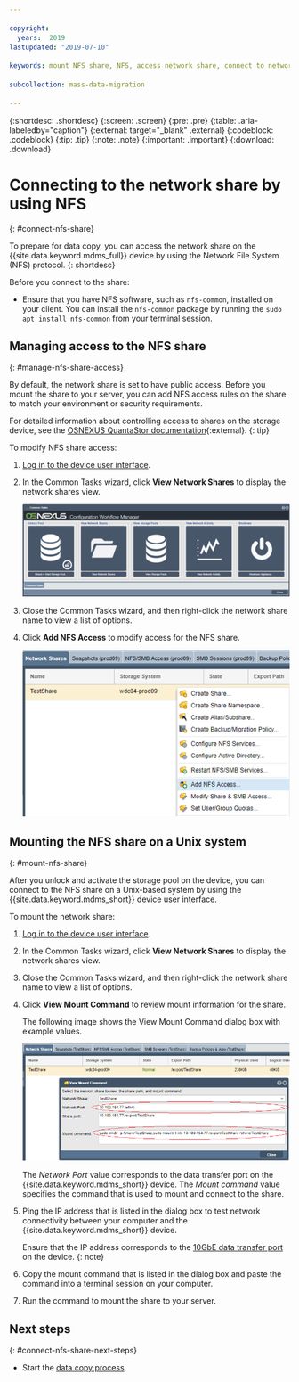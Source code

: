 ```yaml
---

copyright:
  years:  2019
lastupdated: "2019-07-10"

keywords: mount NFS share, NFS, access network share, connect to network share

subcollection: mass-data-migration

---
```


{:shortdesc: .shortdesc}
{:screen: .screen}
{:pre: .pre}
{:table: .aria-labeledby="caption"}
{:external: target="_blank" .external}
{:codeblock: .codeblock}
{:tip: .tip}
{:note: .note}
{:important: .important}
{:download: .download}

# Connecting to the network share by using NFS
{: #connect-nfs-share}

To prepare for data copy, you can access the network share on the {{site.data.keyword.mdms_full}} device by using the Network File System (NFS) protocol.
{: shortdesc}

Before you connect to the share:

- Ensure that you have NFS software, such as `nfs-common`, installed on your client. You can install the `nfs-common` package by running the `sudo apt install nfs-common` from your terminal session.

## Managing access to the NFS share
{: #manage-nfs-share-access}

By default, the network share is set to have public access. Before you mount the share to your server, you can add NFS access rules on the share to match your environment or security requirements. 

For detailed information about controlling access to shares on the storage device, see the [OSNEXUS QuantaStor documentation](https://wiki.osnexus.com/index.php?title=Network_Shares){:external}.
{: tip}

To modify NFS share access:

1. [Log in to the device user interface](/docs/infrastructure/mass-data-migration?topic=mass-data-migration-access-ui#log-in-ui).
2. In the Common Tasks wizard, click **View Network Shares** to display the network shares view.

   ![Workflow icons](images/workflow.png)
3. Close the Common Tasks wizard, and then right-click the network share name to view a list of options. 
4. Click **Add NFS Access** to modify access for the NFS share.

    ![Modify access for the NFS share](images/add-nfs-access.png)

## Mounting the NFS share on a Unix system
{: #mount-nfs-share}

After you unlock and activate the storage pool on the device, you can connect to the NFS share on a Unix-based system by using the {{site.data.keyword.mdms_short}} device user interface.

To mount the network share: 

1. [Log in to the device user interface](/docs/infrastructure/mass-data-migration?topic=mass-data-migration-access-ui#log-in-ui).
2. In the Common Tasks wizard, click **View Network Shares** to display the network shares view.
3. Close the Common Tasks wizard, and then right-click the network share name to view a list of options. 
4. Click **View Mount Command** to review mount information for the share.

    The following image shows the View Mount Command dialog box with example values.

    ![Mounting the share](images/mount-command.png)

    The _Network Port_ value corresponds to the data transfer port on the {{site.data.keyword.mdms_short}} device. The _Mount command_ value specifies the command that is used to mount and connect to the share.
5. Ping the IP address that is listed in the dialog box to test network connectivity between your computer and the {{site.data.keyword.mdms_short}} device.

   Ensure that the IP address corresponds to the [10GbE data transfer port](/docs/infrastructure/mass-data-migration?topic=mass-data-migration-device-overview#network-settings) on the device.
   {: note}  
6. Copy the mount command that is listed in the dialog box and paste the command into a terminal session on your computer.
7. Run the command to mount the share to your server.

## Next steps
{: #connect-nfs-share-next-steps}

- Start the [data copy process](/docs/infrastructure/mass-data-migration?topic=mass-data-migration-copy-data).